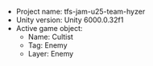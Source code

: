 <!-- UNITY CODE ASSIST INSTRUCTIONS START -->
- Project name: tfs-jam-u25-team-hyzer
- Unity version: Unity 6000.0.32f1
- Active game object:
  - Name: Cultist
  - Tag: Enemy
  - Layer: Enemy
<!-- UNITY CODE ASSIST INSTRUCTIONS END -->